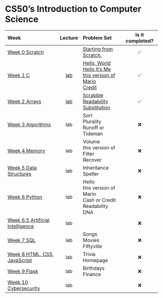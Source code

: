 # CS50’s Introduction to Computer Science 
| Week | Lecture | Problem Set | Is it completed? |
| :---         | :---:         |     :---      |     :---:     |
| [Week 0 Scratch](https://cs50.harvard.edu/x/2024/weeks/0/)   | | [Starting from Scratch.](https://scratch.mit.edu/projects/917696977/) |   ✅   |
| [Week 1 C](https://cs50.harvard.edu/x/2024/weeks/1/)   | [lab](https://github.com/muhammedahmetsekerci/CS50x/tree/main/Week%201%20C/lab1) | [Hello, World](https://github.com/muhammedahmetsekerci/CS50x/tree/main/Week%201%20C/pset1/me) <br> [Hello It’s Me](https://github.com/muhammedahmetsekerci/CS50x/tree/main/Week%201%20C/pset1/me) <br> [this version of Mario](https://github.com/muhammedahmetsekerci/CS50x/tree/main/Week%201%20C/pset1/mario-more) <br> [Credit](https://github.com/muhammedahmetsekerci/CS50x/tree/main/Week%201%20C/pset1/credit) |    ✅   |
| [Week 2 Arrays](https://cs50.harvard.edu/x/2024/weeks/2/)  | [lab](https://github.com/muhammedahmetsekerci/CS50x/tree/main/Week%202%20Arrays/lab2) | [Scrabble](https://github.com/muhammedahmetsekerci/CS50x/tree/main/Week%202%20Arrays/pset2/scrabble) <br> [Readability](https://github.com/muhammedahmetsekerci/CS50x/tree/main/Week%202%20Arrays/pset2/readability) <br> [Substitution](https://github.com/muhammedahmetsekerci/CS50x/tree/main/Week%202%20Arrays/pset2/substitution) |    ✅    |
| [Week 3 Algorithms](https://cs50.harvard.edu/x/2024/weeks/3/)   | lab | Sort <br> Plurality <br> Runoff or Tideman |    ❌    |
| [Week 4 Memory](https://cs50.harvard.edu/x/2024/weeks/4/)   | lab | Volume <br> this version of Filter <br> Recover |    ❌    |
| [Week 5 Data Structures](https://cs50.harvard.edu/x/2024/weeks/5/)   | lab | Inheritance <br> Speller |    ❌   |
| [Week 6 Python](https://cs50.harvard.edu/x/2024/weeks/6/)   | lab | Hello <br> this version of Mario <br> Cash or Credit <br> Readability <br> DNA |    ❌    |
| [Week 6.5 Artificial Intelligence](https://cs50.harvard.edu/x/2024/weeks/ai/)   | lab |  |   ❌     |
| [Week 7 SQL](https://cs50.harvard.edu/x/2024/weeks/7/)   | lab | Songs <br> Movies <br> Fiftyville |    ❌    |
| [Week 8 HTML, CSS, JavaScript](https://cs50.harvard.edu/x/2024/weeks/8/) | lab | Trivia <br> Homepage |    ❌    |
| [Week 9 Flask](https://cs50.harvard.edu/x/2024/weeks/9/)   | lab | Birthdays <br> Finance |    ❌    |
| [Week 10 Cybersecurity](https://cs50.harvard.edu/x/2024/weeks/10/)   | lab |  |    ❌    |

